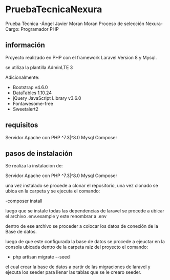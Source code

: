 # PruebaTecnicaNexura
Prueba Técnica -Ángel Javier Moran Moran Proceso de selección Nexura- Cargo: Programador PHP

## información
Proyecto realizado en PHP con el framework  Laravel Version  8 y Mysql.

se utiliza la plantilla AdminLTE 3

Adicionalmente:

- Bootstrap v4.6.0
- DataTables 1.10.24
- jQuery JavaScript Library v3.6.0
- Fontawesome-free
- Sweetalert2


## requisitos
Servidor Apache con PHP ^7.3|^8.0
Mysql
Composer


## pasos de instalación

Se realiza la instalación de:

Servidor Apache con PHP ^7.3|^8.0
Mysql
Composer

una vez instalado se procede a clonar el repositorio, una vez clonado se ubica en la carpeta y se ejecuta el comando:

-composer install

luego que se instale todas las dependencias de laravel se procede a ubicar el archivo .env.example y este renombrar a .env

dentro de ese archivo se proceder a colocar los datos de conexión de la Base de datos.

luego de que este configurada la base de datos se procede a ejeuctar en la consola ubicada dentro de la carpeta raiz del proyecto  el comando:

- php artisan migrate --seed

el cual crear la base de datos a partir de las migraciones de laravel y ejecuta los seeder para llenar las tablas que se le crearo seeder.



